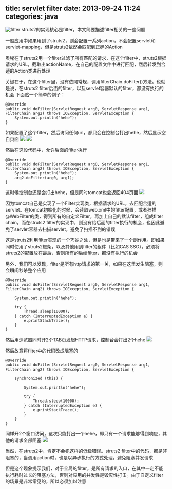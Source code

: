title: servlet filter
date: 2013-09-24 11:24
categories: java
---
![filter](http://pic.kyfxbl.com/filter.jpeg)
struts2的实现核心是filter，本文简要描述filter相关的一些问题
<!--more-->
 
一般应用中如果用到了struts2，则会配置一系列action，不会配置servlet和servlet-mapping，但是struts2依然会匹配到正确的Action 

奥秘在于struts2用一个filter过滤了所有匹配的请求，在这个filter中，struts2根据请求的URL，截取出actionName，在自己的配置文件中进行匹配，然后转发到合适的Action类进行处理 

关键在于，在这个filter里，没有依照常规，调用filterChain.doFilter()方法。也就是说，在struts2 filter后面的filter，以及servlet容器默认的filter，都没有执行的机会 下面贴一个简单的例子：
```
@Override
public void doFilter(ServletRequest arg0, ServletResponse arg1, FilterChain arg2) throws IOException, ServletException {
	System.out.println("hehe");
}
```

如果配置了这个filter，然后访问任何url，都只会在控制台打出hehe，然后显示空白页面 
![](http://dl2.iteye.com/upload/attachment/0086/3141/bcc0fa5a-2b8b-3113-95f5-6403a65ceb8d.png)
![](http://dl2.iteye.com/upload/attachment/0086/3143/ad941eaa-41f7-3ee5-96d9-600b05927df2.png)

然后在这段代码中，允许后面的filter执行
```
@Override
public void doFilter(ServletRequest arg0, ServletResponse arg1, FilterChain arg2) throws IOException, ServletException {
	System.out.println("hehe");
	arg2.doFilter(arg0, arg1);
}
```

这时候控制台还是会打出hehe，但是同时tomcat也会返回404页面 
![](http://dl2.iteye.com/upload/attachment/0086/3145/17b31d49-ac17-3e63-b2b6-65846ab3523c.png)

因为tomcat自己是实现了一个Filter实现类，根据请求的URL，去匹配合适的servlet。在tomcat初始化的时候，会读取web.xml中的filter配置，或者扫描@WebFilter的类，得到所有的自定义Filter，再加上自己的默认filter，组成filter chain。而在struts2 filter的实现中，则没有给后面的filter执行的机会，也因此避免了servlet容器去扫描servlet，避免了扫描不到的错误 

这是struts2利用filter实现的一个巧妙之处，但是也是带来了一个副作用。即如果同时使用了struts2框架，以及其他用到filter的组件（比如CAS SSO），必须将struts2的配置放在最后，否则所有的后续filter，都没有执行的机会 

另外，我们可以发现，filter是所有http请求的第一关，如果在这里发生阻塞，则会瞬间秒杀整个应用
```
@Override
public void doFilter(ServletRequest arg0, ServletResponse arg1, FilterChain arg2) throws IOException, ServletException {

	System.out.println("hehe");

	try {
		Thread.sleep(10000);
	} catch (InterruptedException e) {
		e.printStackTrace();
	}
}
```
然后用浏览器同时开2个TAB页发起HTTP请求，控制台会打出2个hehe 
![](http://dl2.iteye.com/upload/attachment/0086/3147/4ea56a07-0207-3421-9f64-247c355f2cee.png)

然后故意将filter中的代码改成阻塞的
```
@Override
public void doFilter(ServletRequest arg0, ServletResponse arg1, FilterChain arg2) throws IOException, ServletException {

	synchronized (this) {

		System.out.println("hehe");

		try {
			Thread.sleep(10000);
		} catch (InterruptedException e) {
			e.printStackTrace();
		}
	}
}
```
同样开2个窗口访问，这次只能打出一个hehe，即只有一个请求能够得到响应，其他的请求全部阻塞 
![](http://dl2.iteye.com/upload/attachment/0086/3149/b01244d3-1afa-3166-97db-446eb26c97ee.png)

当然，在struts2中，肯定不会犯这样的低级错误。struts2 filter中的代码，都是非阻塞的，当调用action时，也是以异步执行的方式处理，避免阻塞并发请求 

但是这个现象提示我们，对于全局的filter，是所有请求的入口，在其中一定不能执行耗时过长的阻塞方法，否则对应用的并发性是毁灭性打击。由于自定义filter的场景是非常常见的，所以必须加以注意